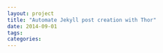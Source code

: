 ```yaml
---
layout: project
title: "Automate Jekyll post creation with Thor"
date: 2014-09-01
tags:
categories: 
---
```

